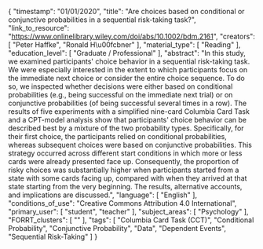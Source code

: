 {
    "timestamp": "01/01/2020",
    "title": "Are choices based on conditional or conjunctive probabilities in a sequential risk-taking task?",
    "link_to_resource": "https://www.onlinelibrary.wiley.com/doi/abs/10.1002/bdm.2161",
    "creators": [
        "Peter Haffke",
        "Ronald H\u00fcbner"
    ],
    "material_type": [
        "Reading"
    ],
    "education_level": [
        "Graduate / Professional"
    ],
    "abstract": "In this study, we examined participants' choice behavior in a sequential risk-taking task. We were especially interested in the extent to which participants focus on the immediate next choice or consider the entire choice sequence. To do so, we inspected whether decisions were either based on conditional probabilities (e.g., being successful on the immediate next trial) or on conjunctive probabilities (of being successful several times in a row). The results of five experiments with a simplified nine-card Columbia Card Task and a CPT-model analysis show that participants' choice behavior can be described best by a mixture of the two probability types. Specifically, for their first choice, the participants relied on conditional probabilities, whereas subsequent choices were based on conjunctive probabilities. This strategy occurred across different start conditions in which more or less cards were already presented face up. Consequently, the proportion of risky choices was substantially higher when participants started from a state with some cards facing up, compared with when they arrived at that state starting from the very beginning. The results, alternative accounts, and implications are discussed.",
    "language": [
        "English"
    ],
    "conditions_of_use": "Creative Commons Attribution 4.0 International",
    "primary_user": [
        "student",
        "teacher"
    ],
    "subject_areas": [
        "Psychology"
    ],
    "FORRT_clusters": [
        ""
    ],
    "tags": [
        "Columbia Card Task (CCT)",
        "Conditional Probability",
        "Conjunctive Probability",
        "Data",
        "Dependent Events",
        "Sequential Risk-Taking"
    ]
}